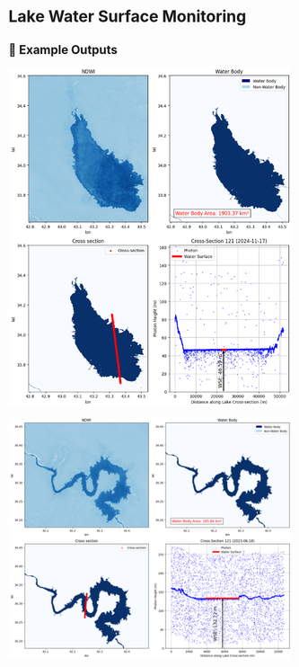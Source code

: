 # Lake Water Surface Monitoring


## 📸 Example Outputs

![image alt](https://github.com/SaeidDaliriSusefi/LakeWSE-Estimation/blob/b5b8446091cc59b4412c91502b580b1596c15c9c/Images/Ex2.png)



![image alt](https://github.com/SaeidDaliriSusefi/LakeWSE-Estimation/blob/b3dd774ae617ce7291e88b16c2a782cf2486e255/Images/Ex_1.png)




